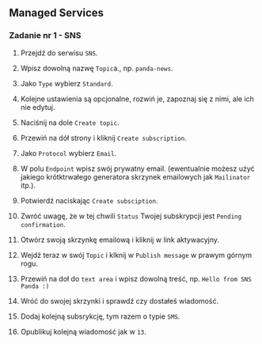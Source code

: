 ## Managed Services

### Zadanie nr 1 - SNS

1. Przejdź do serwisu `SNS`.

2. Wpisz dowolną nazwę `Topic`a., np. `panda-news`.

3.  Jako `Type` wybierz `Standard`.

4. Kolejne ustawienia są opcjonalne, rozwiń je, zapoznaj się z nimi, ale ich nie edytuj.

5. Naciśnij na dole `Create topic`.

6. Przewiń na dół strony i kliknij `Create subscription`.

7. Jako `Protocol` wybierz `Email`.

8. W polu `Endpoint` wpisz swój prywatny email. (ewentualnie możesz użyć jakiego krótktrwałego generatora skrzynek emailowych jak `Mailinator` itp.).

9. Potwierdź naciskając `Create subsciption`.

10. Zwróć uwagę, że w tej chwili `Status` Twojej subskrypcji jest `Pending confirmation`.

11. Otwórz swoją skrzynkę emailową i kliknij w link aktywacyjny.

12. Wejdź teraz w swój `Topic` i klknij w `Publish message` w prawym górnym rogu.

13. Przewiń na doł do `text area` i wpisz dowolną treść, np. `Hello from SNS Panda :)`

14. Wróć do swojej skrzynki i sprawdź czy dostałeś wiadomość.

15. Dodaj kolejną subsrykcję, tym razem o typie `SMS`.

16. Opublikuj kolejną wiadomość jak w `13`.

